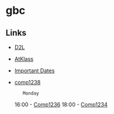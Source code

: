 # gbc
## Links
- [D2L](https://learn.georgebrown.ca)
- [AtKlass](https://app.atklass.com)
- [Important Dates](https://www.georgebrown.ca/current-students/important-dates?term=27246&category=131)
- [comp1238](comp1238.md)

         Monday
  16:00 - [Comp1236](https://learn.georgebrown.ca/d2l/home/337951)
  18:00 - [Comp1234](https://learn.georgebrown.ca/d2l/home/342901)

  
